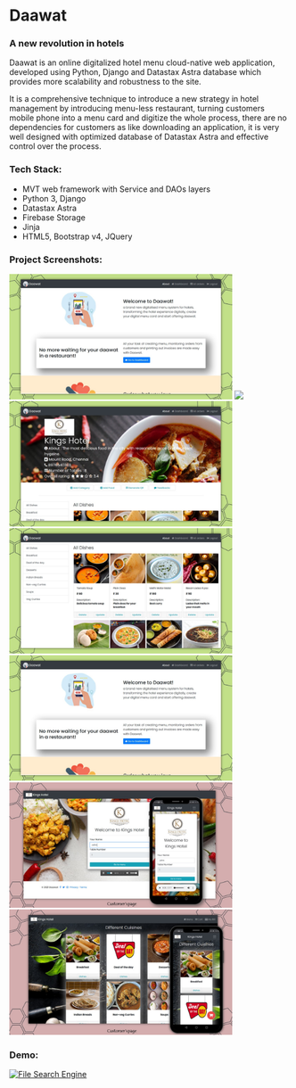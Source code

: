 # Daawat
### A new revolution in hotels <br/>
<p>Daawat is an online digitalized hotel menu cloud-native web application, developed using Python, Django and Datastax Astra database which provides more scalability and robustness to the site.<br/>
<p>It is a comprehensive technique to introduce a new strategy in hotel management by introducing menu-less restaurant, turning customers mobile phone into a menu card and digitize the whole process, there are no dependencies for customers as like downloading an application, it is very well designed with optimized database of Datastax Astra and effective control over the process.


### Tech Stack:
- MVT web framework with Service and DAOs layers
- Python 3, Django 
- Datastax Astra
- Firebase Storage
- Jinja
- HTML5, Bootstrap v4, JQuery

### Project Screenshots:
<img src="https://github.com/Kingpins/Daawat/blob/main/projectScreenshot/Slide%20(1).JPG" width="400px"/> <img src="https://github.com/Kingpins/Daawat/blob/main/projectScreenshot/Slide%20(2).JPG" width="400px"/> <img src="https://github.com/Kingpins/Daawat/blob/main/projectScreenshot/Slide%20(4).JPG" width="400px"/> 
<img src="https://github.com/Kingpins/Daawat/blob/main/projectScreenshot/Slide%20(5).JPG" width="400px"/> <img src="https://github.com/Kingpins/Daawat/blob/main/projectScreenshot/Slide%20(1).JPG" width="400px"/> <img src="https://github.com/Kingpins/Daawat/blob/main/projectScreenshot/Slide%20(11).JPG" width="400px"/> <img src="https://github.com/Kingpins/Daawat/blob/main/projectScreenshot/Slide%20(13).JPG" width="400px"/> 

### Demo:
 [![File Search Engine](https://img.youtube.com/vi/A7ofYpImDXg/0.jpg)](https://www.youtube.com/watch?v=A7ofYpImDXg)

